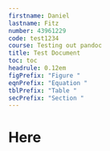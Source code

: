 ```yaml
---
firstname: Daniel
lastname: Fitz
number: 43961229
code: test1234
course: Testing out pandoc
title: Test Document
toc: toc
headrule: 0.12em
figPrefix: "Figure "
eqnPrefix: "Equation "
tblPrefix: "Table "
secPrefix: "Section "
---
```


# Here
